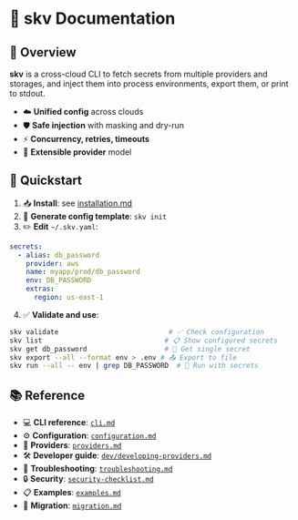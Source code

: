 # 🔐 **skv Documentation**

## 🌟 **Overview**

**skv** is a cross-cloud CLI to fetch secrets from multiple providers and storages, and inject them into process environments, export them, or print to stdout.

- ☁️ **Unified config** across clouds
- 🛡️ **Safe injection** with masking and dry-run
- ⚡ **Concurrency, retries, timeouts**
- 🔌 **Extensible provider** model

## 🚀 **Quickstart**

1. 📥 **Install**: see [installation.md](installation.md)
2. 🎯 **Generate config template**: `skv init`
3. ✏️ **Edit** `~/.skv.yaml`:

```yaml
secrets:
  - alias: db_password
    provider: aws
    name: myapp/prod/db_password
    env: DB_PASSWORD
    extras:
      region: us-east-1
```

4. ✅ **Validate and use**:

```bash
skv validate                           # ✅ Check configuration
skv list                              # 📋 Show configured secrets
skv get db_password                   # 🔑 Get single secret
skv export --all --format env > .env # 📤 Export to file
skv run --all -- env | grep DB_PASSWORD  # 🚀 Run with secrets
```

## 📚 **Reference**

- 💻 **CLI reference**: [`cli.md`](cli.md)
- ⚙️ **Configuration**: [`configuration.md`](configuration.md)
- 🔌 **Providers**: [`providers.md`](providers.md)
- 🛠️ **Developer guide**: [`dev/developing-providers.md`](dev/developing-providers.md)
- 🚨 **Troubleshooting**: [`troubleshooting.md`](troubleshooting.md)
- 🔒 **Security**: [`security-checklist.md`](security-checklist.md)
- 📋 **Examples**: [`examples.md`](examples.md)
- 🔄 **Migration**: [`migration.md`](migration.md)
